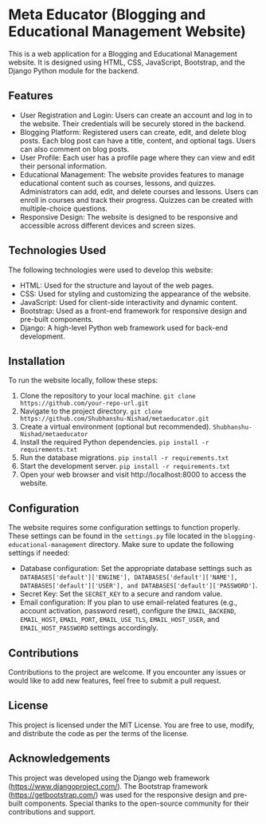# Meta Educator (Blogging and Educational Management Website)

This is a web application for a Blogging and Educational Management website. It is designed using HTML, CSS, JavaScript, Bootstrap, and the Django Python module for the backend.

## Features

* User Registration and Login: Users can create an account and log in to the website. Their credentials will be securely stored in the backend.
* Blogging Platform: Registered users can create, edit, and delete blog posts. Each blog post can have a title, content, and optional tags. Users can also comment on blog posts.
* User Profile: Each user has a profile page where they can view and edit their personal information.
* Educational Management: The website provides features to manage educational content such as courses, lessons, and quizzes. Administrators can add, edit, and delete courses and lessons. Users can enroll in courses and track their progress. Quizzes can be created with multiple-choice questions.
* Responsive Design: The website is designed to be responsive and accessible across different devices and screen sizes.

## Technologies Used

The following technologies were used to develop this website:

* HTML: Used for the structure and layout of the web pages.
* CSS: Used for styling and customizing the appearance of the website.
* JavaScript: Used for client-side interactivity and dynamic content.
* Bootstrap: Used as a front-end framework for responsive design and pre-built components.
* Django: A high-level Python web framework used for back-end development.

## Installation

To run the website locally, follow these steps:

1. Clone the repository to your local machine.
   `git clone https://github.com/your-repo-url.git`
3. Navigate to the project directory.
   `git clone https://github.com/Shubhanshu-Nishad/metaeducator.git`
5. Create a virtual environment (optional but recommended).
   `Shubhanshu-Nishad/metaeducator`
7. Install the required Python dependencies.
   `pip install -r requirements.txt`
9. Run the database migrations.
    `pip install -r requirements.txt`
11. Start the development server.
    `pip install -r requirements.txt`
13. Open your web browser and visit http://localhost:8000 to access the website.

## Configuration

The website requires some configuration settings to function properly. These settings can be found in the `settings.py` file located in the `blogging-educational-management` directory. Make sure to update the following settings if needed:

* Database configuration: Set the appropriate database settings such as `DATABASES['default']['ENGINE'], DATABASES['default']['NAME'], DATABASES['default']['USER'], and DATABASES['default']['PASSWORD']`.
* Secret Key: Set the `SECRET_KEY` to a secure and random value.
* Email configuration: If you plan to use email-related features (e.g., account activation, password reset), configure the `EMAIL_BACKEND`, `EMAIL_HOST`, `EMAIL_PORT`, `EMAIL_USE_TLS`, `EMAIL_HOST_USER`, and `EMAIL_HOST_PASSWORD` settings accordingly.

## Contributions

Contributions to the project are welcome. If you encounter any issues or would like to add new features, feel free to submit a pull request.

## License

This project is licensed under the MIT License. You are free to use, modify, and distribute the code as per the terms of the license.

## Acknowledgements

This project was developed using the Django web framework (https://www.djangoproject.com/).
The Bootstrap framework (https://getbootstrap.com/) was used for the responsive design and pre-built components.
Special thanks to the open-source community for their contributions and support.

